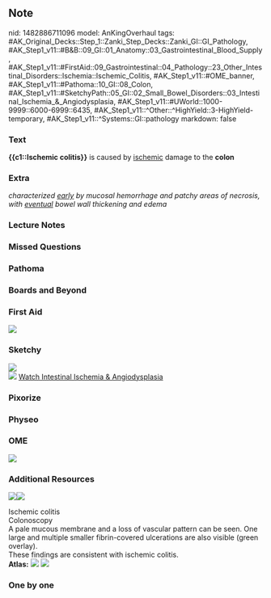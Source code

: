 ## Note
nid: 1482886711096
model: AnKingOverhaul
tags: #AK_Original_Decks::Step_1::Zanki_Step_Decks::Zanki_GI::GI_Pathology, #AK_Step1_v11::#B&B::09_GI::01_Anatomy::03_Gastrointestinal_Blood_Supply, #AK_Step1_v11::#FirstAid::09_Gastrointestinal::04_Pathology::23_Other_Intestinal_Disorders::Ischemia::Ischemic_Colitis, #AK_Step1_v11::#OME_banner, #AK_Step1_v11::#Pathoma::10_GI::08_Colon, #AK_Step1_v11::#SketchyPath::05_GI::02_Small_Bowel_Disorders::03_Intestinal_Ischemia_&_Angiodysplasia, #AK_Step1_v11::#UWorld::1000-9999::6000-6999::6435, #AK_Step1_v11::^Other::^HighYield::3-HighYield-temporary, #AK_Step1_v11::^Systems::GI::pathology
markdown: false

### Text
<div>
  <b>{{c1::Ischemic colitis}}</b> is caused by <u>ischemic</u>
  damage to the <b>colon</b>
</div>

### Extra
<i>characterized <u>early</u> by mucosal hemorrhage and patchy
areas of necrosis, with <u>eventual</u> bowel wall thickening and
edema</i>

### Lecture Notes


### Missed Questions


### Pathoma


### Boards and Beyond


### First Aid
<img src="tmpfXkrvL.png">

### Sketchy
<div><img src=
"non-occlusive%20intestinal%20ischemia_1566160514431.jpg"></div><img src="Zoverall%20picture%20(45)_1566160514431.JPG">
<a href=
"https://dashboard.sketchy.com/study/medical/courses/medical-pathophysiology/units/medical-pathophysiology-gi/videos/medical-pathophysiology-gi-small-bowel-disorders-intestinal-ischemia-and-angiodysplasia?utm_source=anki&utm_medium=partnership&utm_campaign=february_update&utm_content=medical">
Watch Intestinal Ischemia & Angiodysplasia</a>

### Pixorize


### Physeo


### OME
<div class="ome-widget">
  <a href="https://onlinemeded.org?ref=anki"><img src=
  "_OME_AnkiFlashcards_General_4.png"></a>
</div>

### Additional Resources
<img src="big_53d901cadcb81.jpg"><img src="53d901cadcb81.jpg">
<div>
  <div>
    <div>
      Ischemic colitis
    </div>
  </div>
  <div>
    <div>
      <div>
        Colonoscopy
      </div>
      <div>
        A pale mucous membrane and a loss of vascular pattern can
        be seen. One large and multiple smaller fibrin-covered
        ulcerations are also visible (green overlay).
      </div>
      <div>
        These findings are consistent with ischemic colitis.
      </div>
    </div>
  </div>
</div><b>Atlas:</b> <img src="tmp2LLVgp.png"> <img src=
"tmpO_elte.png">

### One by one

